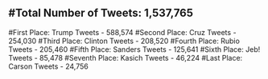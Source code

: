 #Total Number of Tweets: 1,537,765 
---
#First Place: Trump Tweets - 588,574
#Second Place: Cruz Tweets - 254,030
#Third Place: Clinton Tweets - 208,520
#Fourth Place: Rubio Tweets - 205,460
#Fifth Place: Sanders Tweets - 125,641
#Sixth Place: Jeb! Tweets - 85,478
#Seventh Place: Kasich Tweets - 46,224
#Last Place: Carson Tweets - 24,756
